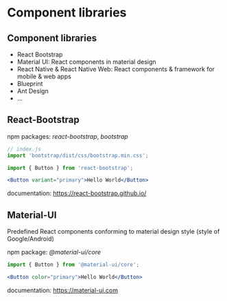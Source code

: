 # Component libraries

## Component libraries

- React Bootstrap
- Material UI: React components in material design
- React Native & React Native Web: React components & framework for mobile & web apps
- Blueprint
- Ant Design
- ...

## React-Bootstrap

npm packages: _react-bootstrap_, _bootstrap_

```jsx
// index.js
import 'bootstrap/dist/css/bootstrap.min.css';
```

```jsx
import { Button } from 'react-bootstrap';
```

```jsx
<Button variant="primary">Hello World</Button>
```

documentation: https://react-bootstrap.github.io/

## Material-UI

Predefined React components conforming to material design style (style of Google/Android)

npm package: _@material-ui/core_

```jsx
import { Button } from '@material-ui/core';
```

```jsx
<Button color="primary">Hello World</Button>
```

documentation: https://material-ui.com
